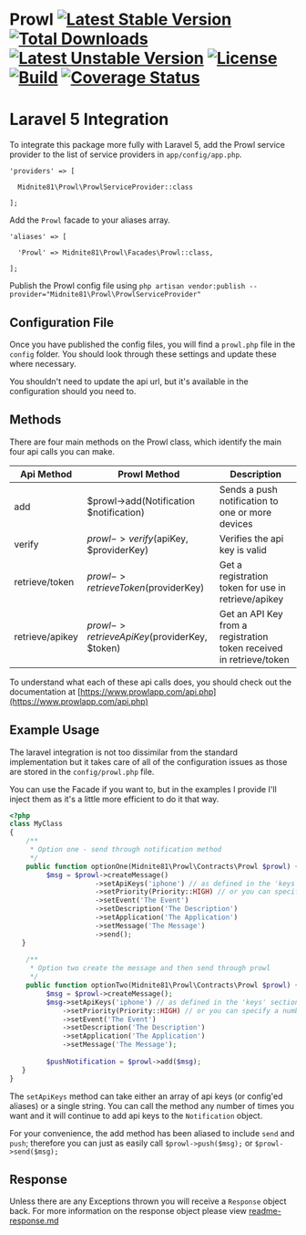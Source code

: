 # Prowl [![Latest Stable Version](https://poser.pugx.org/midnite81/prowl/version)](https://packagist.org/packages/midnite81/prowl) [![Total Downloads](https://poser.pugx.org/midnite81/prowl/downloads)](https://packagist.org/packages/midnite81/prowl) [![Latest Unstable Version](https://poser.pugx.org/midnite81/prowl/v/unstable)](https://packagist.org/packages/midnite81/prowl) [![License](https://poser.pugx.org/midnite81/prowl/license.svg)](https://packagist.org/packages/midnite81/prowl) [![Build](https://travis-ci.org/midnite81/prowl.svg?branch=master)](https://travis-ci.org/midnite81/prowl) [![Coverage Status](https://coveralls.io/repos/github/midnite81/prowl/badge.svg?branch=master)](https://coveralls.io/github/midnite81/prowl?branch=master)

# Laravel 5 Integration

To integrate this package more fully with Laravel 5, add the Prowl service provider to the list of service providers 
in `app/config/app.php`.

    'providers' => [

      Midnite81\Prowl\ProwlServiceProvider::class
              
    ];
    
Add the `Prowl` facade to your aliases array.

    'aliases' => [

      'Prowl' => Midnite81\Prowl\Facades\Prowl::class,
      
    ];
    
Publish the Prowl config file using 
`php artisan vendor:publish --provider="Midnite81\Prowl\ProwlServiceProvider"`
    
## Configuration File

Once you have published the config files, you will find a `prowl.php` file in the `config` folder. You should 
look through these settings and update these where necessary. 

You shouldn't need to update the api url, but it's available in the configuration should you need to.

## Methods 

There are four main methods on the Prowl class, which identify the main four api calls you can make. 

|Api Method      |Prowl Method                                  |Description                                                          |
|----------------|----------------------------------------------|---------------------------------------------------------------------|
|add             | $prowl->add(Notification $notification)      | Sends a push notification to one or more devices                    |
|verify          | $prowl->verify($apiKey, $providerKey)        | Verifies the api key is valid                                       |
|retrieve/token  | $prowl->retrieveToken($providerKey)          | Get a registration token for use in retrieve/apikey                 |
|retrieve/apikey | $prowl->retrieveApiKey($providerKey, $token) | Get an API Key from a registration token received in retrieve/token |

 To understand what each of these api calls does, you should check out the documentation at 
 [https://www.prowlapp.com/api.php](https://www.prowlapp.com/api.php)

## Example Usage

The laravel integration is not too dissimilar from the standard implementation but it takes care of all of the 
configuration issues as those are stored in the `config/prowl.php` file. 

You can use the Facade if you want to, but in the examples I provide I'll inject them as it's a little more efficient 
to do it that way.

```php
<?php 
class MyClass
{
    /**
     * Option one - send through notification method
     */
    public function optionOne(Midnite81\Prowl\Contracts\Prowl $prowl) { 
         $msg = $prowl->createMessage()
                     ->setApiKeys('iphone') // as defined in the 'keys' section of the prowl config
                     ->setPriority(Priority::HIGH) // or you can specify a number between -2 to 2
                     ->setEvent('The Event')
                     ->setDescription('The Description')
                     ->setApplication('The Application')
                     ->setMessage('The Message')
                     ->send();
   }
    
    /**
     * Option two create the message and then send through prowl
     */
    public function optionTwo(Midnite81\Prowl\Contracts\Prowl $prowl) { 
         $msg = $prowl->createMessage();
         $msg->setApiKeys('iphone') // as defined in the 'keys' section of the prowl config
             ->setPriority(Priority::HIGH) // or you can specify a number between -2 to 2
             ->setEvent('The Event')
             ->setDescription('The Description')
             ->setApplication('The Application')
             ->setMessage('The Message');
             
         $pushNotification = $prowl->add($msg);   
   }
}
```

The `setApiKeys` method can take either an array of api keys (or config'ed aliases) or a single string. You can call the
method any number of times you want and it will continue to add api keys to the `Notification` object.

For your convenience, the add method has been aliased to include `send` and `push`; therefore you can just as easily 
call `$prowl->push($msg);` or `$prowl->send($msg);`

## Response 

Unless there are any Exceptions thrown you will receive a `Response` object back. For more information on the response
object please view [readme-response.md](readme-response.md) 
